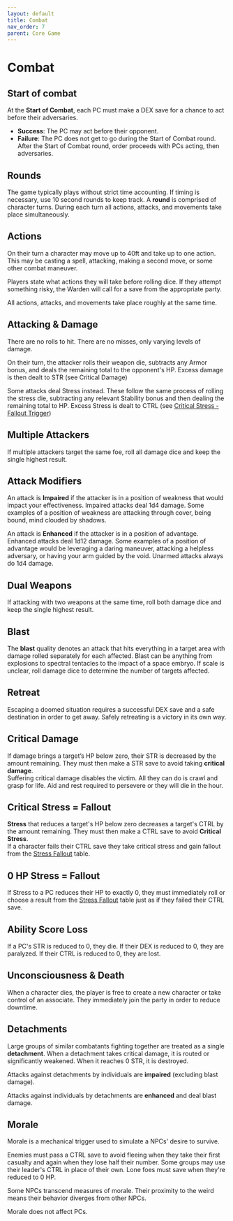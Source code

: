 ```yaml
---
layout: default
title: Combat
nav_order: 7
parent: Core Game
---
```


# Combat

## Start of combat
At the **Start of Combat**, each PC must make a DEX save for a chance to act before their adversaries.
- **Success**: The PC may act before their opponent.
- **Failure**: The PC does not get to go during the Start of Combat round.
After the Start of Combat round, order proceeds with PCs acting, then adversaries.

## Rounds
The game typically plays without strict time accounting. If timing is necessary, use 10 second rounds to keep track. A **round** is comprised of character turns. During each turn all actions, attacks, and movements take place simultaneously.

## Actions
On their turn a character may move up to 40ft and take up to one action. This may be casting a spell, attacking, making a second move, or some other combat maneuver.

Players state what actions they will take before rolling dice. If they attempt something risky, the Warden will call for a save from the appropriate party.

All actions, attacks, and movements take place roughly at the same time.

## Attacking & Damage
There are no rolls to hit. There are no misses, only varying levels of damage.

On their turn, the attacker rolls their weapon die, subtracts any Armor bonus, and deals the remaining total to the opponent's HP. Excess damage is then dealt to STR (see Critical Damage)

Some attacks deal Stress instead. These follow the same process of rolling the stress die, subtracting any relevant Stability bonus and then dealing the remaining total to HP. Excess Stress is dealt to CTRL (see [Critical Stress - Fallout Trigger](https://goblinarchives.github.io/LiminalHorror/Liminal%20Horror%20System/Stress%20and%20Fallout/))

## Multiple Attackers
If multiple attackers target the same foe, roll all damage dice and keep the single highest result.

## Attack Modifiers
An attack is **Impaired** if the attacker is in a position of weakness that would impact your effectiveness. Impaired attacks deal 1d4 damage. Some examples of a position of weakness are attacking through cover, being bound, mind clouded by shadows.

An attack is **Enhanced** if the attacker is in a position of advantage. Enhanced attacks deal 1d12 damage. Some examples of a position of advantage would be leveraging a daring maneuver, attacking a helpless adversary, or having your arm guided by the void.
Unarmed attacks always do 1d4 damage.

## Dual Weapons
If attacking with two weapons at the same time, roll both damage dice and keep the single highest result.

## Blast
The **blast** quality denotes an attack that hits everything in a target area with damage rolled separately for each affected. Blast can be anything from explosions to spectral tentacles to the impact of a space embryo. If scale is unclear, roll damage dice to determine the number of targets affected.

## Retreat
Escaping a doomed situation requires a successful DEX save and a safe destination in order to get away. Safely retreating is a victory in its own way.

## Critical Damage
If damage brings a target’s HP below zero, their STR is decreased by the amount remaining. They must then make a STR save to avoid taking **critical damage**.
<br>Suffering critical damage disables the victim. All they can do is crawl and grasp for life. Aid and rest required to persevere or they will die in the hour.

## Critical Stress = Fallout
**Stress** that reduces a target's HP below zero decreases a target's CTRL by the amount remaining. They must then make a CTRL save to avoid **Critical Stress**.
<br>If a character fails their CTRL save they take critical stress and gain fallout from the  [Stress Fallout](https://goblinarchives.github.io/LiminalHorror/Liminal%20Horror%20System/Stress%20and%20Fallout/) table.

## 0 HP Stress = Fallout 
If Stress to a PC reduces their HP to exactly 0, they must immediately roll or choose a result from the [Stress Fallout](https://goblinarchives.github.io/LiminalHorror/Liminal%20Horror%20System/Stress%20and%20Fallout/) table just as if they failed their CTRL save.


## Ability Score Loss
If a PC's STR is reduced to 0, they die. If their DEX is reduced to 0, they are paralyzed. If their CTRL is reduced to 0, they are lost.

## Unconsciousness & Death
When a character dies, the player is free to create a new character or take control of an associate. They immediately join the party in order to reduce downtime.

## Detachments
Large groups of similar combatants fighting together are treated as a single **detachment**. When a detachment takes critical damage, it is routed or significantly weakened. When it reaches 0 STR, it is destroyed.

Attacks against detachments by individuals are **impaired** (excluding blast damage).

Attacks against individuals by detachments are **enhanced** and deal blast damage.

## Morale
Morale is a mechanical trigger used to simulate a NPCs' desire to survive.

Enemies must pass a CTRL save to avoid fleeing when they take their first casualty and again when they lose half their number. Some groups may use their leader's CTRL in place of their own. Lone foes must save when they're reduced to 0 HP.

Some NPCs transcend measures of morale. Their proximity to the weird means their behavior diverges from other NPCs.

Morale does not affect PCs.
